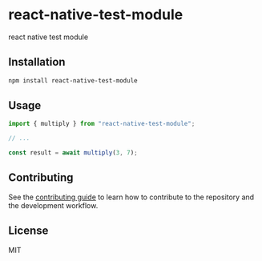 # react-native-test-module

react native test module

## Installation

```sh
npm install react-native-test-module
```

## Usage

```js
import { multiply } from "react-native-test-module";

// ...

const result = await multiply(3, 7);
```

## Contributing

See the [contributing guide](CONTRIBUTING.md) to learn how to contribute to the repository and the development workflow.

## License

MIT

